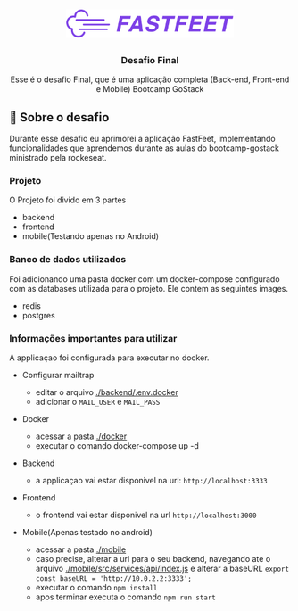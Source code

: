<h1 align="center">
  <img alt="Fastfeet" title="Fastfeet" src="./frontend/src/assets/logo.png" width="300px" />
</h1>

<h3 align="center">
  Desafio Final
</h3>

<p align="center">Esse é o desafio Final, que é uma aplicação completa (Back-end, Front-end e Mobile) Bootcamp GoStack </p>


## :rocket: Sobre o desafio

Durante esse desafio eu aprimorei a aplicação FastFeet, implementando funcionalidades que aprendemos durante as aulas do bootcamp-gostack ministrado pela rockeseat. 

### **Projeto**

O Projeto foi divido em 3 partes
 
 - backend
 - frontend
 - mobile(Testando apenas no Android)


### **Banco de dados utilizados**

Foi adicionando uma pasta docker com um docker-compose configurado com as databases utilizada para o projeto. Ele contem as seguintes images.

 - redis
 - postgres
 
### Informações importantes para utilizar
 
  A applicaçao foi configurada para executar no docker.

  - Configurar mailtrap
    - editar o arquivo [./backend/.env.docker](./backend/.env.docker)
    - adicionar o ```MAIL_USER``` e ```MAIL_PASS```

  - Docker
    - acessar a pasta [./docker](docker/)
    - executar o comando docker-compose up -d

  - Backend
    - a applicaçao vai estar disponivel na url: ```http://localhost:3333```

  - Frontend
    - o frontend vai estar disponivel na url ```http://localhost:3000```    

  - Mobile(Apenas testado no android)
    - acessar a pasta [./mobile](./mobile)
    - caso precise, alterar a url para o seu backend, navegando ate o arquivo [./mobile/src/services/api/index.js](./mobile/src/services/api/index.js) e alterar a baseURL ```export const baseURL = 'http://10.0.2.2:3333';```
    - executar o comando ```npm install```
    - apos terminar executa o comando ```npm run start```

